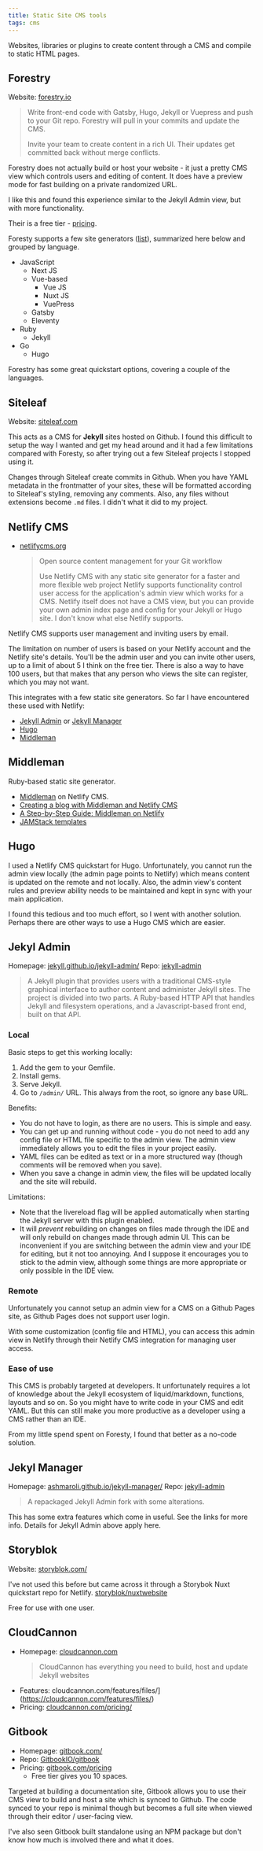 ```yaml
---
title: Static Site CMS tools
tags: cms
---
```


Websites, libraries or plugins to create content through a CMS and compile to static HTML pages.


## Forestry

Website: [forestry.io](https://forestry.io)

> Write front-end code with Gatsby, Hugo, Jekyll or Vuepress and push to your Git repo. Forestry will pull in your commits and update the CMS.
>
> Invite your team to create content in a rich UI. Their updates get committed back without merge conflicts.

Forestry does not actually build or host your website - it just a pretty CMS view which controls users and editing of content. It does have a preview mode for fast building on a private randomized URL.

I like this and found this experience similar to the Jekyll Admin view, but with more functionality.

Their is a free tier - [pricing](https://forestry.io/pricing/).

Foresty supports a few site generators ([list](https://forestry.io/docs/faqs/glossary/static-site-generators/)), summarized here below and grouped by language.

- JavaScript
    - Next JS
    - Vue-based
        - Vue JS
        - Nuxt JS
        - VuePress
    - Gatsby
    - Eleventy
- Ruby
    - Jekyll
- Go
    - Hugo

Forestry has some great quickstart options, covering a couple of the languages.


## Siteleaf

Website: [siteleaf.com](https://siteleaf.com)

This acts as a CMS for **Jekyll** sites hosted on Github. I found this difficult to setup the way I wanted and get my head around and it had a few limitations compared with Foresty, so after trying out a few Siteleaf projects I stopped using it.

Changes through Siteleaf create commits in Github. When you have YAML metadata in the frontmatter of your sites, these will be formatted according to Siteleaf's styling, removing any comments. Also, any files without extensions become `.md` files. I didn't what it did to my project.


## Netlify CMS

- [netlifycms.org](https://www.netlifycms.org/)
    > Open source content management for your Git workflow
    >
    > Use Netlify CMS with any static site generator for a faster and more flexible web project
Netlify supports functionality control user access for the application's admin view which works for a CMS. Netlify itself does not have a CMS view, but you can provide your own admin index page and config for your Jekyll or Hugo site. I don't know what else Netlify supports.

Netlify CMS supports user management and inviting users by email.

The limitation on number of users is based on your Netlify account and the Netlify site's details. You'll be the admin user and you can invite other users, up to a limit of about 5 I think on the free tier. There is also a way to have 100 users, but that makes that any person who views the site can register, which you may not want.

This integrates with a few static site generators. So far I have encountered these used with Netlify:

- [Jekyll Admin](#jekyll-admin) or [Jekyll Manager](#jekyll-manager)
- [Hugo](#hugo)
- [Middleman](#middleman)

## Middleman

Ruby-based static site generator.

- [Middleman](https://www.netlifycms.org/docs/middleman/) on Netlify CMS.
- [Creating a blog with Middleman and Netlify CMS ](https://www.netlify.com/blog/2017/04/20/creating-a-blog-with-middleman-and-netlify-cms/)
- [A Step-by-Step Guide: Middleman on Netlify](https://www.netlify.com/blog/2015/10/01/a-step-by-step-guide-middleman-on-netlify/)
- [JAMStack templates](https://templates.netlify.com/template/middleman-starter/)

## Hugo

I used a Netlify CMS quickstart for Hugo. Unfortunately, you cannot run the admin view locally (the admin page points to Netlify) which means content is updated on the remote and not locally. Also, the admin view's content rules and preview ability needs to be maintained and kept in sync with your main application.

I found this tedious and too much effort, so I went with another solution. Perhaps there are other ways to use a Hugo CMS which are easier.

## Jekyl Admin

Homepage: [jekyll.github.io/jekyll-admin/](https://jekyll.github.io/jekyll-admin/)
Repo: [jekyll-admin](https://github.com/jekyll/jekyll-admin)

> A Jekyll plugin that provides users with a traditional CMS-style graphical interface to author content and administer Jekyll sites. The project is divided into two parts. A Ruby-based HTTP API that handles Jekyll and filesystem operations, and a Javascript-based front end, built on that API.

### Local

Basic steps to get this working locally:

1. Add the gem to your Gemfile.
2. Install gems.
3. Serve Jekyll.
4. Go to `/admin/` URL. This always from the root, so ignore any base URL.

Benefits:
- You do not have to login, as there are no users. This is simple and easy.
- You can get up and running without code - you do not need to add any config file or HTML file specific to the admin view. The admin view immediately allows you to edit the files in your project easily.
- YAML files can be edited as text or in a more structured way (though comments will be removed when you save).
- When you save a change in admin view, the files will be updated locally and the site will rebuild.

Limitations:
- Note that the livereload flag will be applied automatically when starting the Jekyll server with this plugin enabled.
- It will *prevent* rebuilding on changes on files made through the IDE and will only rebuild on changes made through admin UI. This can be inconvenient if you are switching between the admin view and your IDE for editing, but it not too annoying. And I suppose it encourages you to stick to the admin view, although some things are more appropriate or only possible in the IDE view.

### Remote

Unfortunately you cannot setup an admin view for a CMS on a Github Pages site, as Github Pages does not support user login.

With some customization (config file and HTML), you can access this admin view in Netlify through their Netlify CMS integration for managing user access.

### Ease of use

This CMS is probably targeted at developers. It unfortunately requires a lot of knowledge about the Jekyll ecosystem of liquid/markdown, functions, layouts and so on. So you might have to write code in your CMS and edit YAML. But this can still make you more productive as a developer using a CMS rather than an IDE.

From my little spend spent on Foresty, I found that better as a no-code solution.

## Jekyl Manager

Homepage: [ashmaroli.github.io/jekyll-manager/](https://ashmaroli.github.io/jekyll-manager/)
Repo: [jekyll-admin](https://github.com/jekyll/jekyll-manager)

> A repackaged Jekyll Admin fork with some alterations.

This has some extra features which come in useful. See the links for more info. Details for Jekyll Admin above apply here.


## Storyblok

Website: [storyblok.com/](https://www.storyblok.com/)

I've not used this before but came across it through a Storybok Nuxt quickstart repo for Netlify. [storyblok/nuxtwebsite](https://github.com/storyblok/nuxtwebsite)

Free for use with one user.


## CloudCannon

- Homepage: [cloudcannon.com](https://cloudcannon.com/)
    > CloudCannon has everything you need to build, host and update Jekyll websites
- Features: cloudcannon.com/features/files/](https://cloudcannon.com/features/files/)
- Pricing: [cloudcannon.com/pricing/](https://cloudcannon.com/pricing/)


## Gitbook

- Homepage: [gitbook.com/](https://www.gitbook.com/)
- Repo: [GitbookIO/gitbook](https://github.com/GitbookIO/gitbook)
- Pricing: [gitbook.com/pricing](https://www.gitbook.com/pricing)
    - Free tier gives you 10 spaces.

Targeted at building a documentation site, Gitbook allows you to use their CMS view to build and host a site which is synced to Github. The code synced to your repo is minimal though but becomes a full site when viewed through their editor / user-facing view.

I've also seen Gitbook built standalone using an NPM package but don't know how much is involved there and what it does.
